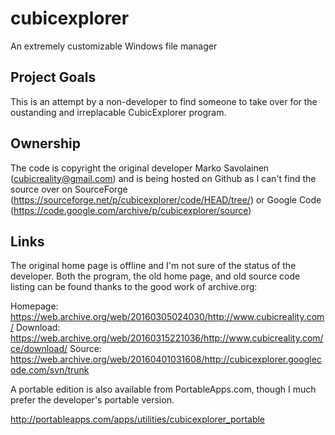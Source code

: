 # cubicexplorer
An extremely customizable Windows file manager

## Project Goals
This is an attempt by a non-developer to find someone to take over for the oustanding and irreplacable CubicExplorer program.

## Ownership
The code is copyright the original developer Marko Savolainen (cubicreality@gmail.com) and is being hosted on Github as I can't find the source over on SourceForge (https://sourceforge.net/p/cubicexplorer/code/HEAD/tree/) or Google Code (https://code.google.com/archive/p/cubicexplorer/source)

## Links

The original home page is offline and I'm not sure of the status of the developer.  Both the program, the old home page, and old source code listing can be found thanks to the good work of archive.org:

Homepage: https://web.archive.org/web/20160305024030/http://www.cubicreality.com/
Download: https://web.archive.org/web/20160315221036/http://www.cubicreality.com/ce/download/
Source: https://web.archive.org/web/20160401031608/http://cubicexplorer.googlecode.com/svn/trunk

A portable edition is also available from PortableApps.com, though I much prefer the developer's portable version.

http://portableapps.com/apps/utilities/cubicexplorer_portable
